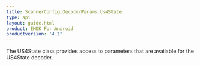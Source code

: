 ```yaml
---
title: ScannerConfig.DecoderParams.Us4State
type: api
layout: guide.html
product: EMDK For Android
productversion: '4.1'
---
```



The US4State class provides access to parameters that are available
 for the US4State decoder.












